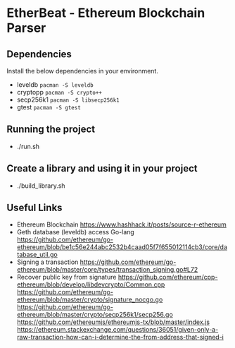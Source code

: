 # EtherBeat - Ethereum Blockchain Parser
## Dependencies
Install the below dependencies in your environment.
 - leveldb
 `pacman -S leveldb`
 - cryptopp
 `pacman -S crypto++`
 - secp256k1
 `pacman -S libsecp256k1`
 - gtest
 `pacman -S gtest`

## Running the project
 - ./run.sh

## Create a library and using it in your project
 - ./build_library.sh

## Useful Links
 - Ethereum Blockchain 
 https://www.hashhack.it/posts/source-r-ethereum
 - Geth database (leveldb) access Go-lang
 https://github.com/ethereum/go-ethereum/blob/be1c56e244abc2532b4caad05f7f655012114cb3/core/database_util.go
 - Signing a transaction
 https://github.com/ethereum/go-ethereum/blob/master/core/types/transaction_signing.go#L72
 - Recover public key from signature
 https://github.com/ethereum/cpp-ethereum/blob/develop/libdevcrypto/Common.cpp
 https://github.com/ethereum/go-ethereum/blob/master/crypto/signature_nocgo.go
 https://github.com/ethereum/go-ethereum/blob/master/crypto/secp256k1/secp256.go
 https://github.com/ethereumjs/ethereumjs-tx/blob/master/index.js
 https://ethereum.stackexchange.com/questions/36051/given-only-a-raw-transaction-how-can-i-determine-the-from-address-that-signed-i